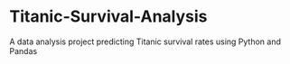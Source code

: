 # Titanic-Survival-Analysis
A data analysis project predicting Titanic survival rates using Python and Pandas
